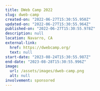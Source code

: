 ```yaml
---
title: DWeb Camp 2022
slug: dweb-camp
created-on: "2022-06-27T15:30:55.950Z"
updated-on: "2022-06-27T15:30:55.964Z"
published-on: "2022-06-27T15:30:55.978Z"
description: null
location: Navarro, CA
external-link:
  href: https://dwebcamp.org/
  text: null
start-date: "2023-08-24T15:30:55.987Z"
end-date: "2023-08-28T15:30:55.996Z"
image:
  url: /assets/images/dweb-camp.png
  alt: null
involvement: sponsored
---
```

